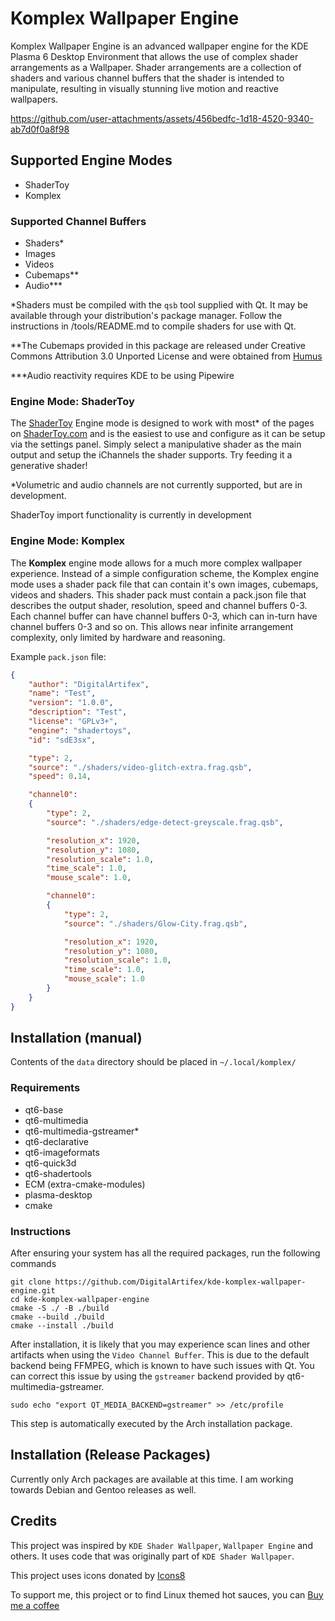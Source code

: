 # Komplex Wallpaper Engine

Komplex Wallpaper Engine is an advanced wallpaper engine for the KDE Plasma 6 Desktop Environment that allows the use of complex shader arrangements as a Wallpaper. Shader arrangements are a collection of shaders and various channel buffers that the shader is intended to manipulate, resulting in visually stunning live motion and reactive wallpapers.

https://github.com/user-attachments/assets/456bedfc-1d18-4520-9340-ab7d0f0a8f98

## Supported Engine Modes
- ShaderToy
- Komplex

### Supported Channel Buffers
- Shaders*
- Images
- Videos
- Cubemaps**
- Audio***

*Shaders must be compiled with the `qsb` tool supplied with Qt. It may be available through your distribution's package manager. Follow the instructions in /tools/README.md to compile shaders for use with Qt.

**The Cubemaps provided in this package are released under Creative Commons Attribution 3.0 Unported License and were obtained from [Humus](http://www.humus.name)

***Audio reactivity requires KDE to be using Pipewire

### Engine Mode: ShaderToy

The [ShaderToy](http://www.shadertoy.com) Engine mode is designed to work with most* of the pages on [ShaderToy.com](http://www.shadertoy.com) and is the easiest to use and configure as it can be setup via the settings panel. Simply select a manipulative shader as the main output and setup the iChannels the shader supports. Try feeding it a generative shader!

*Volumetric and audio channels are not currently supported, but are in development.

ShaderToy import functionality is currently in development

### Engine Mode: Komplex

The **Komplex** engine mode allows for a much more complex wallpaper experience. Instead of a simple configuration scheme, the Komplex engine mode uses a shader pack file that can contain it's own images, cubemaps, videos and shaders. This shader pack must contain a pack.json file that describes the output shader, resolution, speed and channel buffers 0-3. Each channel buffer can have channel buffers 0-3, which can in-turn have channel buffers 0-3 and so on. This allows near infinite arrangement complexity, only limited by hardware and reasoning.

Example `pack.json` file:
```json
{
    "author": "DigitalArtifex",
    "name": "Test",
    "version": "1.0.0",
    "description": "Test",
    "license": "GPLv3+",
    "engine": "shadertoys",
    "id": "sdE3sx",

    "type": 2,
    "source": "./shaders/video-glitch-extra.frag.qsb",
    "speed": 0.14,

    "channel0":
    {
        "type": 2,
        "source": "./shaders/edge-detect-greyscale.frag.qsb",

        "resolution_x": 1920,
        "resolution_y": 1080,
        "resolution_scale": 1.0,
        "time_scale": 1.0,
        "mouse_scale": 1.0,

        "channel0":
        {
            "type": 2,
            "source": "./shaders/Glow-City.frag.qsb",

            "resolution_x": 1920,
            "resolution_y": 1080,
            "resolution_scale": 1.0,
            "time_scale": 1.0,
            "mouse_scale": 1.0
        }
    }
}
```

## Installation (manual)

Contents of the `data` directory should be placed in `~/.local/komplex/`

### Requirements
- qt6-base
- qt6-multimedia
- qt6-multimedia-gstreamer*
- qt6-declarative
- qt6-imageformats
- qt6-quick3d
- qt6-shadertools
- ECM (extra-cmake-modules)
- plasma-desktop
- cmake

### Instructions

After ensuring your system has all the required packages, run the following commands
```
git clone https://github.com/DigitalArtifex/kde-komplex-wallpaper-engine.git
cd kde-komplex-wallpaper-engine
cmake -S ./ -B ./build
cmake --build ./build
cmake --install ./build
```

After installation, it is likely that you may experience scan lines and other artifacts when using the `Video Channel Buffer`. This is due to the default backend being FFMPEG, which is known to have such issues with Qt. You can correct this issue by using the `gstreamer` backend provided by qt6-multimedia-gstreamer. 
```
sudo echo "export QT_MEDIA_BACKEND=gstreamer" >> /etc/profile
```
This step is automatically executed by the Arch installation package.

## Installation (Release Packages)

Currently only Arch packages are available at this time. I am working towards Debian and Gentoo releases as well.

## Credits

This project was inspired by `KDE Shader Wallpaper`, `Wallpaper Engine` and others. It uses code that was originally part of `KDE Shader Wallpaper`.

This project uses icons donated by [Icons8](http://www.icons8.com)

To support me, this project or to find Linux themed hot sauces, you can [Buy me a coffee](https://ko-fi.com/digitalartifex)
